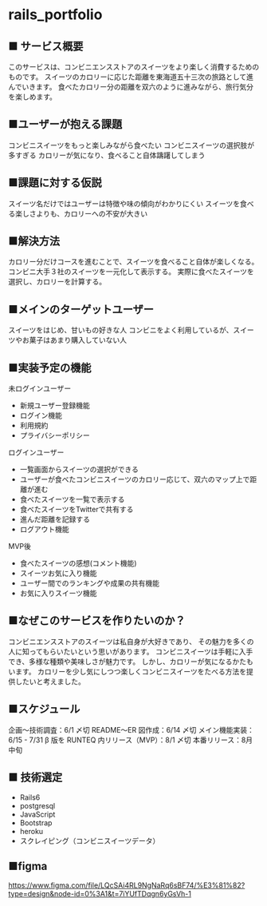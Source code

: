 # rails_portfolio

## ■ サービス概要

このサービスは、コンビニエンスストアのスイーツをより楽しく消費するためのものです。
スイーツのカロリーに応じた距離を東海道五十三次の旅路として進んでいきます。
食べたカロリー分の距離を双六のように進みながら、旅行気分を楽しめます。


## ■ユーザーが抱える課題

コンビニスイーツをもっと楽しみながら食べたい
コンビニスイーツの選択肢が多すぎる
カロリーが気になり、食べること自体躊躇してしまう


## ■課題に対する仮説
スイーツ名だけではユーザーは特徴や味の傾向がわかりにくい
スイーツを食べる楽しさよりも、カロリーへの不安が大きい


## ■解決方法

カロリー分だけコースを進むことで、スイーツを食べること自体が楽しくなる。
コンビニ大手３社のスイーツを一元化して表示する。
実際に食べたスイーツを選択し、カロリーを計算する。


## ■メインのターゲットユーザー

スイーツをはじめ、甘いもの好きな人
コンビニをよく利用しているが、スイーツやお菓子はあまり購入していない人


## ■実装予定の機能

未ログインユーザー
- 新規ユーザー登録機能
- ログイン機能
- 利用規約
- プライバシーポリシー

ログインユーザー
- 一覧画面からスイーツの選択ができる
- ユーザーが食べたコンビニスイーツのカロリー応じて、双六のマップ上で距離が進む
- 食べたスイーツを一覧で表示する
- 食べたスイーツをTwitterで共有する
- 進んだ距離を記録する
- ログアウト機能

MVP後
- 食べたスイーツの感想(コメント機能)
- スイーツお気に入り機能
- ユーザー間でのランキングや成果の共有機能
- お気に入りスイーツ機能


## ■なぜこのサービスを作りたいのか？

コンビニエンスストアのスイーツは私自身が大好きであり、
その魅力を多くの人に知ってもらいたいという思いがあります。
コンビニスイーツは手軽に入手でき、多様な種類や美味しさが魅力です。
しかし、カロリーが気になるかたもいます。
カロリーを少し気にしつつ楽しくコンビニスイーツをたべる方法を提供したいと考えました。


## ■スケジュール

企画〜技術調査：6/1 〆切
README〜ER 図作成：6/14 〆切
メイン機能実装：6/15 - 7/31
β 版を RUNTEQ 内リリース（MVP）：8/1 〆切
本番リリース：8月中旬


## ■ 技術選定

- Rails6
- postgresql
- JavaScript
- Bootstrap
- heroku
- スクレイピング（コンビニスイーツデータ）

## ■figma

https://www.figma.com/file/LQcSAi4RL9NgNaRq6sBF74/%E3%81%82?type=design&node-id=0%3A1&t=7iYUfTDqgn6yGsVh-1